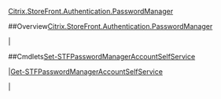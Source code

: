 [Citrix.StoreFront.Authentication.PasswordManager](Citrix.StoreFront.Authentication.PasswordManager)
##Overview[Citrix.StoreFront.Authentication.PasswordManager](Citrix.StoreFront.Authentication.PasswordManager)
|##Cmdlets[Set-STFPasswordManagerAccountSelfService](Set-STFPasswordManagerAccountSelfService)
|[Get-STFPasswordManagerAccountSelfService](Get-STFPasswordManagerAccountSelfService)
|